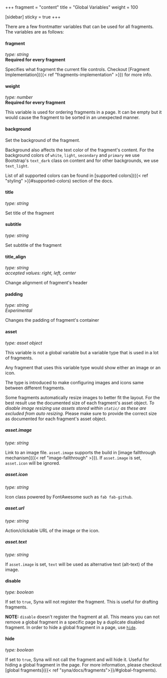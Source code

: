 +++
fragment = "content"
title = "Global Variables"
weight = 100

[sidebar]
  sticky = true
+++

There are a few frontmatter variables that can be used for all fragments. The
variables are as follows:

#### fragment
*type: string*  
**Required for every fragment**

Specifies what fragment the current file controls. Checkout [Fragment Implementation]({{< ref "fragments-implementation" >}}) for more info.

#### weight
*type: number*  
**Required for every fragment**

This variable is used for ordering fragments in a page. It can be empty but it would cause the fragment to be sorted in an unexpected manner.

#### background
Set the background of the fragment.

Background also affects the text color of the fragment's content.
For the background colors of `white`, `light`, `secondary` and `primary` we use Bootstrap's `text_dark` class on content and for other backgrounds, we use `text_light`.

List of all supported colors can be found in [supported colors]({{< ref "styling" >}}#supported-colors) section of the docs.

#### title
*type: string*

Set title of the fragment

#### subtitle
*type: string*

Set subtitle of the fragment

#### title_align
*type: string*  
*accepted values: right, left, center*

Change alignment of fragment's header

#### padding
*type: string*  
*Experimental* 

Changes the padding of fragment's container

#### asset
*type: asset object*

This variable is not a global variable but a variable type that is used in a lot of fragments.

Any fragment that uses this variable type would show either an image or an icon.

The type is introduced to make configuring images and icons same between different fragments.

Some fragments automatically resize images to better fit the layout. For the best result use the documented size of each fragment's asset object.
*To disable image resizing use assets stored within `static/` as these are excluded from auto resizing.*
Please make sure to provide the correct size as documented for each fragment's asset object.

##### asset.image
*type: string*

Link to an image file. `asset.image` supports the build in [image fallthrough mechanism]({{< ref "image-fallthrough" >}}).
If `asset.image` is set, `asset.icon` will be ignored.

##### asset.icon
*type: string*

Icon class powered by FontAwesome such as `fab fab-github`.

##### asset.url
*type: string*

Action/clickable URL of the image or the icon.

##### asset.text
*type: string*

If `asset.image` is set, `text` will be used as alternative text (alt-text) of the image.

#### disable
*type: boolean*

If set to `true`, Syna will not register the fragment. This is useful for drafting fragments.

**NOTE:** `disable` doesn't register the fragment at all. This means you can not remove a global fragment in a specific page by a duplicate disabled fragment. In order to hide a global fragment in a page, use [`hide`](#hide).

#### hide
*type: boolean*

If set to `true`, Syna will not call the fragment and will hide it. Useful for hiding a global fragment in the page. For more information, please checkout [global fragments]({{< ref "syna/docs/fragments">}}/#global-fragments).
